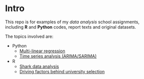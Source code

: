 # Intro
This repo is for examples of my *data analysis* school assignments, including **R** and **Python** codes, report texts and original datasets.  

The topics involved are:
- Python
  - [Multi-linear regression](https://github.com/yhuuc/data_analysis/blob/main/python/insurance%20%26%20house%20(multilinear%20regression).ipynb)
  - [Time series analysis (ARIMA/SARIMA)](https://github.com/yhuuc/data_analysis/blob/main/python/Time%20series%20(CO2%20emission).ipynb)
- R
  - [Shark data analysis](https://github.com/yhuuc/data_analysis/blob/main/R/shark-sighting-data-analysis.knit.md)
  - [Driving factors behind university selection](https://github.com/yhuuc/data_analysis/blob/main/R/Driving-Factors-behind-University-Selection.md)

